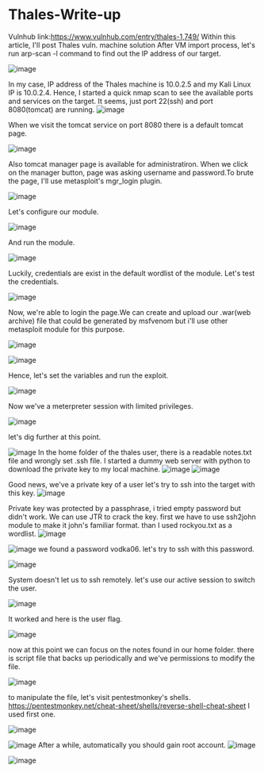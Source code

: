 # Thales-Write-up
Vulnhub link:https://www.vulnhub.com/entry/thales-1,749/
Within this article, I'll post Thales vuln. machine solution
After VM import process, let's run arp-scan -l command to find out the IP address of our target.

![image](https://github.com/harunsvnc/Thales-Write-up/assets/75423540/99edaed9-8946-4494-83ec-ac828284ef10)

In my case, IP address of the Thales machine is 10.0.2.5 and my Kali Linux IP is 10.0.2.4. 
Hence, I started a quick nmap scan to see the available ports and services on the target.
It seems, just port 22(ssh) and port 8080(tomcat) are running.
![image](https://github.com/harunsvnc/Thales-Write-up/assets/75423540/864a2ee1-c774-4101-9e61-b2ab39a9531a)

When we visit the tomcat service on port 8080 there is a default tomcat page.

![image](https://github.com/harunsvnc/Thales-Write-up/assets/75423540/017ecea5-5baa-4ae4-a9ee-cb5764fc8b81)

Also tomcat manager page is available for administratiron. When we click on the manager button, page was asking username and
password.To brute the page, I'll use metasploit's mgr_login plugin.

![image](https://github.com/harunsvnc/Thales-Write-up/assets/75423540/4483ad0c-b74d-4678-bfbb-ef9402407cf1)

Let's configure our module.

![image](https://github.com/harunsvnc/Thales-Write-up/assets/75423540/afc9f3a0-06d2-4a7a-ab45-e2dabe870dc3)

And run the module.

![image](https://github.com/harunsvnc/Thales-Write-up/assets/75423540/e7cd4904-794e-4e7b-91ba-ea670c8f56fc)

Luckily, credentials are exist in the default wordlist of the module.
Let's test the credentials.

![image](https://github.com/harunsvnc/Thales-Write-up/assets/75423540/69ba8185-8e15-4f4e-b5ff-38db717aeb65)

 Now, we're able to login the page.We can create and upload our .war(web archive) file that could be generated by msfvenom but i'll use other metasploit module for this purpose.
 
 ![image](https://github.com/harunsvnc/Thales-Write-up/assets/75423540/1a522e8d-6ffd-4581-8928-70d9a6a95413)

![image](https://github.com/harunsvnc/Thales-Write-up/assets/75423540/602755f1-d6da-4fef-96a4-4155420fdf43)

Hence, let's set the variables and run the exploit.

![image](https://github.com/harunsvnc/Thales-Write-up/assets/75423540/711ff173-aba0-4687-b83a-165d5c600754)

Now we've a meterpreter session with limited privileges.

![image](https://github.com/harunsvnc/Thales-Write-up/assets/75423540/93f4a921-16a7-4e2a-afba-63280aa215b5)

let's dig further at this point.

![image](https://github.com/harunsvnc/Thales-Write-up/assets/75423540/0a946ea6-31cc-436a-ab77-7fd31ea17f62)
In the home folder of the thales user, there is a readable notes.txt file and wrongly set .ssh file. I started a dummy web
server with python to download the private key to my local machine.
![image](https://github.com/harunsvnc/Thales-Write-up/assets/75423540/5ba4591f-8020-4182-b82c-717461b39ea9)
![image](https://github.com/harunsvnc/Thales-Write-up/assets/75423540/a5088e58-015b-4cc1-8a20-cf04a15c49c5)

Good news, we've a private key of a user let's try to ssh into the target with this key.
![image](https://github.com/harunsvnc/Thales-Write-up/assets/75423540/2c4d231e-9919-41a0-886d-d669f8bfec59)

Private key was protected by a passphrase, i tried empty password but didn't work. We can use JTR to crack the key.
first we have to use ssh2john module to make it john's familiar format. than I used rockyou.txt as a wordlist.
![image](https://github.com/harunsvnc/Thales-Write-up/assets/75423540/de149c3c-53d0-4cfc-9e71-6c363e97519f)

![image](https://github.com/harunsvnc/Thales-Write-up/assets/75423540/8c7e3056-bd87-4653-8f0d-d46d55a4948d)
we found a password vodka06. let's try to ssh with this password.

![image](https://github.com/harunsvnc/Thales-Write-up/assets/75423540/59f49170-6151-4948-b3b6-2eeff92c215f)

System doesn't let us to ssh remotely. let's use our active session to switch the user.

![image](https://github.com/harunsvnc/Thales-Write-up/assets/75423540/946081ed-cd9e-415a-97f7-8bc59395f488)

It worked and here is the user flag.

![image](https://github.com/harunsvnc/Thales-Write-up/assets/75423540/61df4529-0f3a-4120-af4a-c6586b1bf273)

now at this point we can focus on the notes found in our home folder. there is script file that backs up periodically
and we've permissions to modify the file.

![image](https://github.com/harunsvnc/Thales-Write-up/assets/75423540/a3bcfc70-dfba-48ed-9b41-45980abdb7c8)

to manipulate the file, let's visit pentestmonkey's shells.
https://pentestmonkey.net/cheat-sheet/shells/reverse-shell-cheat-sheet
I used first one.


![image](https://github.com/harunsvnc/Thales-Write-up/assets/75423540/788f52a2-0ae4-4fbd-9585-b96e2aa279cb)

![image](https://github.com/harunsvnc/Thales-Write-up/assets/75423540/d56d3acb-2283-429e-9f2d-232a8e0f45de)
After a while, automatically you should gain root account.
![image](https://github.com/harunsvnc/Thales-Write-up/assets/75423540/4e322a57-4051-4f4f-b4a4-8cd3df368c29)

![image](https://github.com/harunsvnc/Thales-Write-up/assets/75423540/99a887c4-ecc2-443d-9200-769816fc6e3d)

